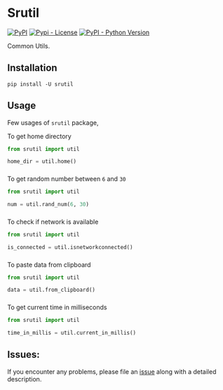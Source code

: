 # Srutil

[![PyPI](https://img.shields.io/pypi/v/srutil)](https://pypi.python.org/pypi/srutil)
[![Pypi - License](https://img.shields.io/github/license/codesrg/srutil)](https://github.com/codesrg/srutil/blob/main/LICENSE)
[![PyPI - Python Version](https://img.shields.io/pypi/pyversions/srutil?color=red)](https://pypi.python.org/pypi/srutil)

Common Utils.

## Installation

`pip install -U srutil`

## Usage

Few usages of `srutil` package,

To get home directory

```python
from srutil import util

home_dir = util.home() 
```

###

To get random number between `6` and `30`

```python
from srutil import util

num = util.rand_num(6, 30)
```

###

To check if network is available

```python
from srutil import util

is_connected = util.isnetworkconnected()
```

###

To paste data from clipboard

```python
from srutil import util

data = util.from_clipboard()
```

###

To get current time in milliseconds

```python
from srutil import util

time_in_millis = util.current_in_millis()
```

## Issues:

If you encounter any problems, please file an [issue](https://github.com/codesrg/srutil/issues) along with a detailed
description.